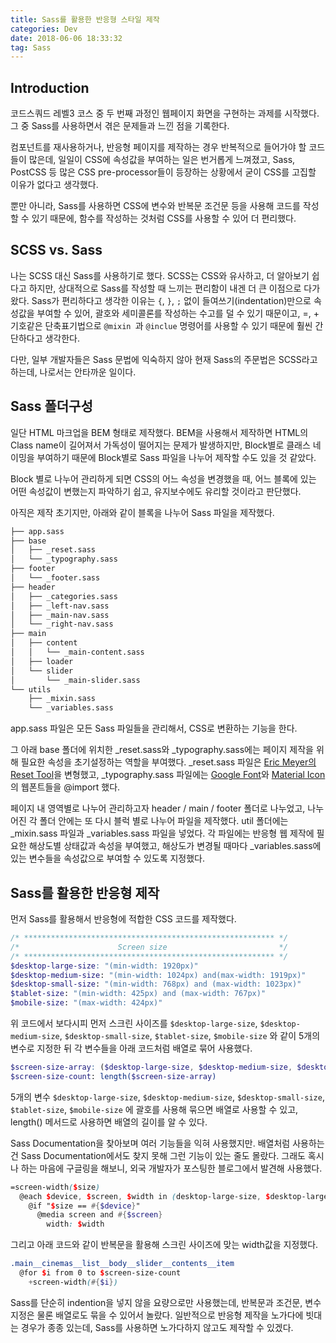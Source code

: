 ```yaml
---
title: Sass를 활용한 반응형 스타일 제작
categories: Dev
date: 2018-06-06 18:33:32
tag: Sass
---
```

## Introduction

코드스쿼드 레벨3 코스 중 두 번째 과정인 웹페이지 화면을 구현하는 과제를 시작했다. 그 중 Sass를 사용하면서 겪은 문제들과 느낀 점을 기록한다. 

컴포넌트를 재사용하거나, 반응형 페이지를 제작하는 경우 반복적으로 들어가야 할 코드들이 많은데, 일일이 CSS에 속성값을 부여하는 일은 번거롭게 느껴졌고, Sass, PostCSS 등 많은 CSS pre-processor들이 등장하는 상황에서 굳이 CSS를 고집할 이유가 없다고 생각했다. 

뿐만 아니라, Sass를 사용하면 CSS에 변수와 반복문 조건문 등을 사용해 코드를 작성할 수 있기 때문에, 함수를 작성하는 것처럼 CSS를 사용할 수 있어 더 편리했다.



## SCSS vs. Sass

나는 SCSS 대신 Sass를 사용하기로 했다. SCSS는 CSS와 유사하고, 더 알아보기 쉽다고 하지만, 상대적으로 Sass를 작성할 때 느끼는 편리함이 내겐 더 큰 이점으로 다가왔다.
Sass가 편리하다고 생각한 이유는  `{`, `}`, `;` 없이 들여쓰기(indentation)만으로 속성값을 부여할 수 있어, 괄호와 세미콜론를 작성하는 수고를 덜 수 있기 때문이고,  =, + 기호같은 단축표기법으로 `@mixin `과 `@inclue` 명령어를 사용할 수 있기 때문에 훨씬 간단하다고 생각한다. 

다만, 일부 개발자들은 Sass 문법에 익숙하지 않아 현재 Sass의 주문법은 SCSS라고 하는데, 나로서는 안타까운 일이다.



## Sass 폴더구성

일단 HTML 마크업을 BEM 형태로 제작했다. BEM을 사용해서 제작하면 HTML의 Class name이 길어져서 가독성이 떨어지는 문제가 발생하지만, Block별로 클래스 네이밍을 부여하기 때문에 Block별로 Sass 파일을 나누어 제작할 수도 있을 것 같았다.

Block 별로 나누어 관리하게 되면 CSS의 어느 속성을 변경했을 때, 어느 블록에 있는 어떤 속성값이 변했는지 파악하기 쉽고, 유지보수에도 유리할 것이라고 판단했다.

아직은 제작 초기지만, 아래와 같이 블록을 나누어 Sass 파일을 제작했다.

```bash
├── app.sass
├── base
│   ├── _reset.sass
│   └── _typography.sass
├── footer
│   └── _footer.sass
├── header
│   ├── _categories.sass
│   ├── _left-nav.sass
│   ├── _main-nav.sass
│   └── _right-nav.sass
├── main
│   ├── content
│   │   └── _main-content.sass
│   ├── loader
│   └── slider
│       └── _main-slider.sass
└── utils
    ├── _mixin.sass
    └── _variables.sass
```

app.sass 파일은 모든 Sass 파일들을 관리해서, CSS로 변환하는 기능을 한다.

그 아래 base 폴더에 위치한 _reset.sass와 _typography.sass에는 페이지 제작을 위해 필요한 속성을 초기설정하는 역할을  부여했다. _reset.sass 파일은 [Eric Meyer의 Reset Tool](https://meyerweb.com/eric/tools/css/reset/)을 변형했고,  _typography.sass 파일에는 [Google Font](https://fonts.google.com/)와 [Material Icon]()의 웹폰트들을 @import 했다.

페이지 내 영역별로 나누어 관리하고자 header / main / footer 폴더로 나누었고, 나누어진 각 폴더 안에는 또 다시 블럭 별로 나누어 파일을 제작했다. util 폴더에는 _mixin.sass 파일과 _variables.sass 파일을 넣었다. 각 파일에는 반응형 웹 제작에 필요한 해상도별 상태값과 속성을 부여했고, 해상도가 변경될 때마다 _variables.sass에 있는 변수들을 속성값으로 부여할 수 있도록 지정했다.





## Sass를 활용한 반응형 제작

먼저 Sass를 활용해서 반응형에 적합한 CSS 코드를 제작했다. 

```scss
/* ******************************************************** */
/*                      Screen size                         */
/* ******************************************************** */  
$desktop-large-size: "(min-width: 1920px)"
$desktop-medium-size: "(min-width: 1024px) and(max-width: 1919px)"
$desktop-small-size: "(min-width: 768px) and (max-width: 1023px)"
$tablet-size: "(min-width: 425px) and (max-width: 767px)"
$mobile-size: "(max-width: 424px)" 
```

위 코드에서 보다시피 먼저 스크린 사이즈를 `$desktop-large-size`, `$desktop-medium-size`, `$desktop-small-size`, `$tablet-size`, `$mobile-size` 와 같이 5개의 변수로 지정한 뒤 각 변수들을 아래 코드처럼 배열로 묶어 사용했다.



```scss
$screen-size-array: ($desktop-large-size, $desktop-medium-size, $desktop-small-size, $tablet-size, $mobile-size)
$screen-size-count: length($screen-size-array)
```

 5개의 변수 `$desktop-large-size`, `$desktop-medium-size`, `$desktop-small-size`, `$tablet-size`, `$mobile-size` 에 괄호를 사용해 묶으면 배열로 사용할 수 있고, length() 메서드로 사용하면 배열의 길이를 알 수 있다. 

Sass Documentation을 찾아보며 여러 기능들을 익혀 사용했지만. 배열처럼 사용하는 건 Sass Documentation에서도 찾지 못해 그런 기능이 있는 줄도 몰랐다. 그래도 혹시나 하는 마음에 구글링을 해보니, 외국 개발자가 포스팅한 블로그에서 발견해 사용했다.



```scss
=screen-width($size)
  @each $device, $screen, $width in (desktop-large-size, $desktop-large-size, $desktop-large-width), (desktop-medium-size, $desktop-medium-size, $desktop-medium-width), (desktop-small-size,$desktop-small-size, $desktop-small-width), (tablet-size, $tablet-size, $tablet-width), (mobile-size, $mobile-size, $mobile-width)
    @if "$size == #{$device}"
      @media screen and #{$screen}
        width: $width		
```

그리고 아래 코드와 같이 반복문을 활용해 스크린 사이즈에 맞는 width값을 지정했다.

```scss
.main__cinemas__list__body__slider__contents__item
  @for $i from 0 to $screen-size-count 
    +screen-width(#{$i})
```

Sass를 단순히 indention을 넣지 않을 요량으로만 사용했는데, 반복문과 조건문, 변수지정은 물론 배열로도 묶을 수 있어서 놀랐다. 일반적으로 반응형 제작을 노가다에 빗대는 경우가 종종 있는데, Sass를 사용하면 노가다하지 않고도 제작할 수 있겠다.
